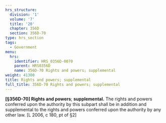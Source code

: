 ```yaml
---
hrs_structure:
  division: '1'
  volume: '7'
  title: '20'
  chapter: 356D
  section: 356D-70
type: hrs_section
tags:
  - Government
menu:
  hrs:
    identifier: HRS_0356D-0070
    parent: HRS0356D
    name: 356D-70 Rights and powers; supplemental
weight: 41300
title: Rights and powers; supplemental
full_title: 356D-70 Rights and powers; supplemental
---
```

**[§356D-70] Rights and powers**; **supplemental.** The rights and powers conferred upon the authority by this subpart shall be in addition and supplemental to the rights and powers conferred upon the authority by any other law. [L 2006, c 180, pt of §2]